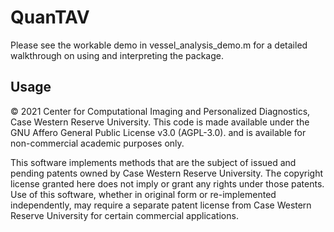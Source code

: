 # QuanTAV
Please see the workable demo in vessel_analysis_demo.m for a detailed walkthrough on using and interpreting the package. 

## Usage 
© 2021 Center for Computational Imaging and Personalized Diagnostics, Case Western Reserve University. This code is made available under the GNU Affero General Public License v3.0 (AGPL-3.0). and is available for non-commercial academic purposes only. 

This software implements methods that are the subject of issued and pending patents owned by Case Western Reserve University. The copyright license granted here does not imply or grant any rights under those patents. Use of this software, whether in original form or re-implemented independently, may require a separate patent license from Case Western Reserve University for certain commercial applications.
